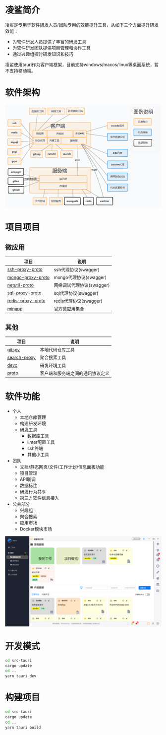 # 凌鲨简介
凌鲨是专用于软件研发人员/团队专用的效能提升工具，从如下三个方面提升研发效能：
* 为软件研发人员提供了丰富的研发工具
* 为软件研发团队提供项目管理和协作工具
* 通过兴趣组探讨研发知识和技巧

凌鲨使用tauri作为客户端框架，目前支持windows/macos/linux等桌面系统，暂不支持移动端。

# 软件架构
![arch](screenshot/arch.png)

# 项目项目

## 微应用

| 项目                                                                    | 说明                      |
| ----------------------------------------------------------------------- | ------------------------- |
| [ssh-proxy-proto](https://atomgit.com/openlinksaas/ssh-proxy-proto)     | ssh代理协议(swagger)      |
| [mongo-proxy-proto](https://atomgit.com/openlinksaas/mongo-proxy-proto) | mongo代理协议(swagger)    |
| [netutil-proto](https://atomgit.com/openlinksaas/netutil-proto)         | 网络调试代理协议(swagger) |
| [sql-proxy-proto](https://atomgit.com/openlinksaas/sql-proxy-proto)     | sql代理协议(swagger)      |
| [redis-proxy-proto](https://atomgit.com/openlinksaas/redis-proxy-proto) | redis代理协议(swagger)    |
| [minapp](https://atomgit.com/openlinksaas/minapp)                       | 官方微应用集合            |

## 其他

| 项目                                                          | 说明                             |
| ------------------------------------------------------------- | -------------------------------- |
| [gitspy](https://atomgit.com/openlinksaas/gitspy)             | 本地代码仓库工具                 |
| [search-proxy](https://atomgit.com/openlinksaas/search-proxy) | 聚合搜索工具                     |
| [devc](https://atomgit.com/openlinksaas/devc)                 | 研发环境工具                     |
| [proto](https://atomgit.com/openlinksaas/proto)               | 客户端和服务端之间的通讯协议定义 |

# 软件功能
* 个人
  * 本地仓库管理
  * 构建研发环境
  * 研发工具
    * 数据库工具
    * linter配置工具
    * ssh终端
    * 其他小工具
* 团队
  * 文档/静态网页/文件/工作计划/信息面板功能
  * 项目管理
  * API联调
  * 数据标注
  * 研发行为共享
  * 第三方软件信息接入
* 公共部分
  * 兴趣组
  * 聚合搜索
  * 应用市场
  * Docker模块市场

![img](screenshot/1.png)

# 开发模式

```bash
cd src-tauri
cargo update
cd ..
yarn tauri dev
```

# 构建项目
```bash
cd src-tauri
cargo update
cd ..
yarn tauri build
```